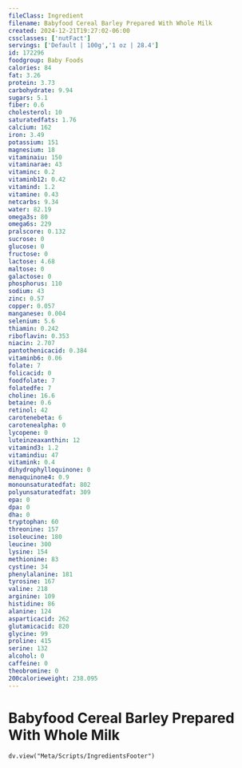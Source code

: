 ```yaml
---
fileClass: Ingredient
filename: Babyfood Cereal Barley Prepared With Whole Milk
created: 2024-12-21T19:27:02-06:00
cssclasses: ['nutFact']
servings: ['Default | 100g','1 oz | 28.4']
id: 172296
foodgroup: Baby Foods
calories: 84
fat: 3.26
protein: 3.73
carbohydrate: 9.94
sugars: 5.1
fiber: 0.6
cholesterol: 10
saturatedfats: 1.76
calcium: 162
iron: 3.49
potassium: 151
magnesium: 18
vitaminaiu: 150
vitaminarae: 43
vitaminc: 0.2
vitaminb12: 0.42
vitamind: 1.2
vitamine: 0.43
netcarbs: 9.34
water: 82.19
omega3s: 80
omega6s: 229
pralscore: 0.132
sucrose: 0
glucose: 0
fructose: 0
lactose: 4.68
maltose: 0
galactose: 0
phosphorus: 110
sodium: 43
zinc: 0.57
copper: 0.057
manganese: 0.004
selenium: 5.6
thiamin: 0.242
riboflavin: 0.353
niacin: 2.707
pantothenicacid: 0.384
vitaminb6: 0.06
folate: 7
folicacid: 0
foodfolate: 7
folatedfe: 7
choline: 16.6
betaine: 0.6
retinol: 42
carotenebeta: 6
carotenealpha: 0
lycopene: 0
luteinzeaxanthin: 12
vitamind3: 1.2
vitamindiu: 47
vitamink: 0.4
dihydrophylloquinone: 0
menaquinone4: 0.9
monounsaturatedfat: 802
polyunsaturatedfat: 309
epa: 0
dpa: 0
dha: 0
tryptophan: 60
threonine: 157
isoleucine: 180
leucine: 300
lysine: 154
methionine: 83
cystine: 34
phenylalanine: 181
tyrosine: 167
valine: 218
arginine: 109
histidine: 86
alanine: 124
asparticacid: 262
glutamicacid: 820
glycine: 99
proline: 415
serine: 132
alcohol: 0
caffeine: 0
theobromine: 0
200calorieweight: 238.095
---
```


# Babyfood Cereal Barley Prepared With Whole Milk

```dataviewjs
dv.view("Meta/Scripts/IngredientsFooter")
```